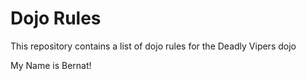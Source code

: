 Dojo Rules
==========

This repository contains a list of dojo rules for the Deadly Vipers dojo

My Name is Bernat!

